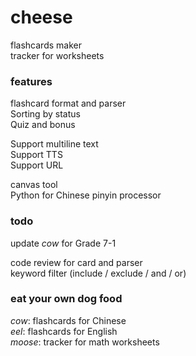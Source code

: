 # cheese

flashcards maker  
tracker for worksheets

### features

flashcard format and parser  
Sorting by status  
Quiz and bonus  

Support multiline text  
Support TTS  
Support URL  
  
canvas tool  
Python for Chinese pinyin processor  
  
### todo

update *cow* for Grade 7-1

code review for card and parser  
keyword filter (include / exclude / and / or)

### eat your own dog food

*cow*: flashcards for Chinese  
*eel*: flashcards for English  
*moose*: tracker for math worksheets  
